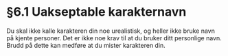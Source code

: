 # §6.1 Uakseptable karakternavn

Du skal ikke kalle karakteren din noe urealistisk, og heller ikke bruke navn på kjente personer. Det er ikke noe krav til at du bruker ditt personlige navn. Brudd på dette kan medføre at du mister karakteren din.
